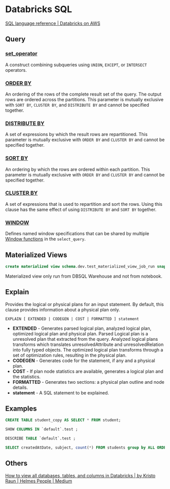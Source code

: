 # Databricks SQL

[SQL language reference | Databricks on AWS](https://docs.databricks.com/sql/language-manual/index.html)

## Query

### [set_operator](https://docs.databricks.com/sql/language-manual/sql-ref-syntax-qry-select-setops.html)

A construct combining subqueries using `UNION`, `EXCEPT`, or `INTERSECT` operators.

### [ORDER BY](https://docs.databricks.com/sql/language-manual/sql-ref-syntax-qry-select-orderby.html)

An ordering of the rows of the complete result set of the query. The output rows are ordered across the partitions. This parameter is mutually exclusive with `SORT BY`, `CLUSTER BY`, and `DISTRIBUTE BY` and cannot be specified together.

### [DISTRIBUTE BY](https://docs.databricks.com/sql/language-manual/sql-ref-syntax-qry-select-distributeby.html)

A set of expressions by which the result rows are repartitioned. This parameter is mutually exclusive with `ORDER BY` and `CLUSTER BY` and cannot be specified together.

### [SORT BY](https://docs.databricks.com/sql/language-manual/sql-ref-syntax-qry-select-sortby.html)

An ordering by which the rows are ordered within each partition. This parameter is mutually exclusive with `ORDER BY` and `CLUSTER BY` and cannot be specified together.

### [CLUSTER BY](https://docs.databricks.com/sql/language-manual/sql-ref-syntax-qry-select-clusterby.html)

A set of expressions that is used to repartition and sort the rows. Using this clause has the same effect of using `DISTRIBUTE BY` and `SORT BY` together.

### [WINDOW](https://docs.databricks.com/sql/language-manual/sql-ref-syntax-qry-select-named-window.html)

Defines named window specifications that can be shared by multiple [Window functions](https://docs.databricks.com/sql/language-manual/sql-ref-window-functions.html) in the `select_query`.

## Materialized Views

```sql
create materialized view schema.dev.test_materialized_view_job_run snapshot as select * from schema.dev.job_run limit 100;
```

Materialized view only run from DBSQL Warehouse and not from notebook.

## Explain

Provides the logical or physical plans for an input statement. By default, this clause provides information about a physical plan only.

`EXPLAIN [ EXTENDED | CODEGEN | COST | FORMATTED ] statement`

- **EXTENDED** - Generates parsed logical plan, analyzed logical plan, optimized logical plan and physical plan. Parsed Logical plan is a unresolved plan that extracted from the query. Analyzed logical plans transforms which translates unresolvedAttribute and unresolvedRelation into fully typed objects. The optimized logical plan transforms through a set of optimization rules, resulting in the physical plan.
- **CODEGEN** - Generates code for the statement, if any and a physical plan.
- **COST** - If plan node statistics are available, generates a logical plan and the statistics.
- **FORMATTED** - Generates two sections: a physical plan outline and node details.
- **statement** - A SQL statement to be explained.

## Examples

```sql
CREATE TABLE student_copy AS SELECT * FROM student;

SHOW COLUMNS IN `default`.test ;

DESCRIBE TABLE `default`.test ;

SELECT createdAtDate, subject, count(*) FROM students group by ALL ORDER BY ALL;
```

## Others

[How to view all databases, tables, and columns in Databricks | by Kristo Raun | Helmes People | Medium](https://medium.com/helmes-people/how-to-view-all-databases-tables-and-columns-in-databricks-9683b12fee10)

